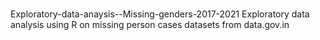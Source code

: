 # 
Exploratory-data-anaysis--Missing-genders-2017-2021
Exploratory data analysis using R on missing person cases datasets from data.gov.in
